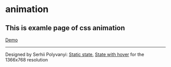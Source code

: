 # animation
## This is examle page of css animation
[Demo](https://baskina.github.io/animation/skate/)
***
Designed by Serhii Polyvanyi:
[Static state](https://www.instagram.com/p/Biwxyf0B2nU/?taken-by=panpolevan_ux_ui), 
[State with hover](https://www.instagram.com/p/BizcQgDhKI7/?taken-by=panpolevan_ux_ui) for the 1366x768 resolution
